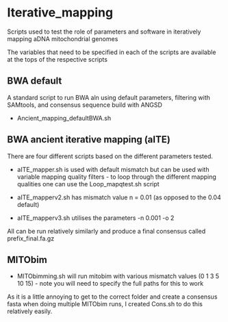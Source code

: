 # Iterative_mapping
Scripts used to test the role of parameters and software in iteratively mapping aDNA mitochondrial genomes

The variables that need to be specified in each of the scripts are available at the tops of the respective scripts

## BWA default
A standard script to run BWA aln using default parameters, filtering with SAMtools, and consensus sequence build with ANGSD

- Ancient_mapping_defaultBWA.sh

## BWA ancient iterative mapping (aITE)

There are four different scripts based on the different parameters tested.
- aITE_mapper.sh is used with default mismatch but can be used with variable mapping quality filters - to loop through the different mapping qualities one can use the Loop_mapqtest.sh script

- aITE_mapperv2.sh has mismatch value n = 0.01 (as opposed to the 0.04 default)

- aITE_mapperv3.sh utilises the parameters -n 0.001 -o 2

All can be run relatively similarly and produce a final consensus called prefix_final.fa.gz



## MITObim

- MITObimming.sh will run mitobim with various mismatch values (0 1 3 5 10 15) - note you will need to specify the full paths for this to work

As it is a little annoying to get to the correct folder and create a consensus fasta when doing multiple MITObim runs, I created Cons.sh to do this relatively easily.
